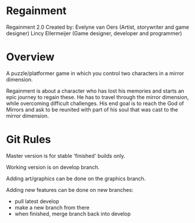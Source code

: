 # Regainment
Regainment 2.0
Created by: 
Evelyne van Oers (Artist, storywriter and game designer)
Lincy Ellermeijer (Game designer, developer and programmer)

# Overview
A puzzle/platformer game in which you control two characters in a mirror dimension.

Regainment is about a character who has lost his memories and starts an epic journey to regain these. He has to travel through the mirror dimension, while overcoming difficult challenges. His end goal is to reach the God of Mirrors and ask to be reunited with part of his soul that was cast to the mirror dimension.

# Git Rules
Master version is for stable 'finished' builds only.

Working version is on develop branch.

Adding art/graphics can be done on the graphics branch.

Adding new features can be done on new branches:
- pull latest develop
- make a new branch from there
- when finished, merge branch back into develop
